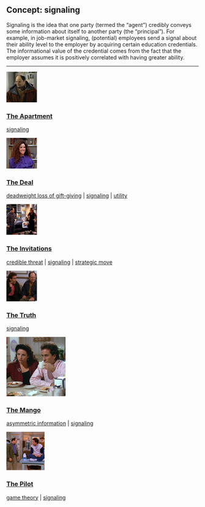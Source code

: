 ## Concept: signaling

Signaling is the idea that one party (termed the “agent”) credibly conveys some information about itself to another party (the “principal”). For example, in job-market signaling, (potential) employees send a signal about their ability level to the employer by acquiring certain education credentials. The informational value of the credential comes from the fact that the employer assumes it is positively correlated with having greater ability.

<hr>
<div class="clip-listing">
<img src="media/icons/apartment_clip2.jpg" alt="The Apartment icon">

### [The Apartment](../../clip/13/)

[signaling](/concept/signaling/)
</div>

<div class="clip-listing">
<img src="media/icons/deal_clip2.jpg" alt="The Deal icon">

### [The Deal](../../clip/16/)

[deadweight loss of gift-giving](/concept/deadweight-loss-of-gift-giving/) | [signaling](/concept/signaling/) | [utility](/concept/utility/)
</div>

<div class="clip-listing">
<img src="media/icons/invitations.jpg" alt="The Invitations icon">

### [The Invitations](../../clip/77/)

[credible threat](/concept/credible-threat/) | [signaling](/concept/signaling/) | [strategic move](/concept/strategic-move/)
</div>

<div class="clip-listing">
<img src="media/icons/truth.jpg" alt="The Truth icon">

### [The Truth](../../clip/17/)

[signaling](/concept/signaling/)
</div>

<div class="clip-listing">
<img src="media/icons/mango_.jpg" alt="The Mango icon">

### [The Mango](../../clip/97/)

[asymmetric information](/concept/asymmetric-information/) | [signaling](/concept/signaling/)
</div>

<div class="clip-listing">
<img src="media/icons/pilot.jpg" alt="The Pilot icon">

### [The Pilot](../../clip/1/)

[game theory](/concept/game-theory/) | [signaling](/concept/signaling/)
</div>

